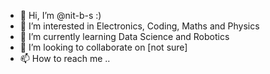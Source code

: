 - 👋 Hi, I’m @nit-b-s :)
- 👀 I’m interested in Electronics, Coding, Maths and Physics
- 🌱 I’m currently learning Data Science and Robotics
- 💞️ I’m looking to collaborate on [not sure]
- 📫 How to reach me ..

<!---
nit-b-s/nit-b-s is a ✨ special ✨ repository because its `README.md` (this file) appears on your GitHub profile.
You can click the Preview link to take a look at your changes.
--->
